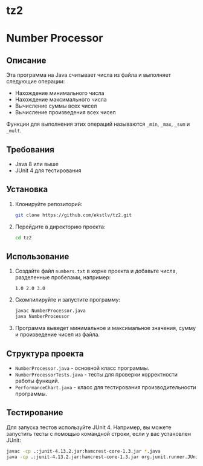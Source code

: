 # tz2
 # Number Processor

## Описание

Эта программа на Java считывает числа из файла и выполняет следующие операции:
- Нахождение минимального числа
- Нахождение максимального числа
- Вычисление суммы всех чисел
- Вычисление произведения всех чисел

Функции для выполнения этих операций называются `_min`, `_max`, `_sum` и `_mult`.

## Требования

- Java 8 или выше
- JUnit 4 для тестирования

## Установка

1. Клонируйте репозиторий:
    ```bash
    git clone https://github.com/ekstlv/tz2.git
    ```
2. Перейдите в директорию проекта:
    ```bash
    cd tz2
    ```

## Использование

1. Создайте файл `numbers.txt` в корне проекта и добавьте числа, разделенные пробелами, например:
    ```
    1.0 2.0 3.0
    ```
2. Скомпилируйте и запустите программу:
    ```bash
    javac NumberProcessor.java
    java NumberProcessor
    ```

3. Программа выведет минимальное и максимальное значения, сумму и произведение чисел из файла.

## Структура проекта

- `NumberProcessor.java` - основной класс программы.
- `NumberProcessorTests.java` - тесты для проверки корректности работы функций.
- `PerformanceChart.java` - класс для тестирования производительности программы.

## Тестирование

Для запуска тестов используйте JUnit 4. Например, вы можете запустить тесты с помощью командной строки, если у вас установлен JUnit:

```bash
javac -cp .:junit-4.13.2.jar:hamcrest-core-1.3.jar *.java
java -cp .:junit-4.13.2.jar:hamcrest-core-1.3.jar org.junit.runner.JUnitCore NumberProcessorTests

